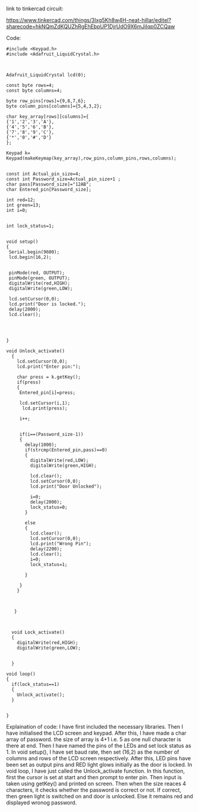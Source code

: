 link to tinkercad circuit: 

https://www.tinkercad.com/things/3lxg5Kh8w4H-neat-hillar/editel?sharecode=hkNQmZdKQUZhRgEhEbpUP1DjrUdO9X6mJiIqp0ZCQaw


Code:

    #include <Keypad.h>
    #include <Adafruit_LiquidCrystal.h>
    
    
    
    Adafruit_LiquidCrystal lcd(0);
    
    const byte rows=4;
    const byte columns=4;
    
    byte row_pins[rows]={9,8,7,6};
    byte column_pins[columns]={5,4,3,2};
    
    char key_array[rows][columns]={
    {'1','2','3','A'},
    {'4','5','6','B'},
    {'7','8','9','C'},
    {'*','0','#','D'}
    };
    
    Keypad k= Keypad(makeKeymap(key_array),row_pins,column_pins,rows,columns);
    
    
    const int Actual_pin_size=4;
    const int Password_size=Actual_pin_size+1 ;
    char pass[Password_size]="12AB";
    char Entered_pin[Password_size];
    
    int red=12;
    int green=13;
    int i=0;
    
    
    int lock_status=1;
    
    
    void setup()
    {
     Serial.begin(9600);
     lcd.begin(16,2);
     
     
     pinMode(red, OUTPUT);
     pinMode(green, OUTPUT);
     digitalWrite(red,HIGH);
     digitalWrite(green,LOW);
      
     lcd.setCursor(0,0);
     lcd.print("Door is locked.");
     delay(2000);
     lcd.clear();
      
      
      
      
    }
    
    void Unlock_activate()
      {
        lcd.setCursor(0,0);
        lcd.print("Enter pin:");
        
        char press = k.getKey();
        if(press)
        {
         Entered_pin[i]=press;
          
         lcd.setCursor(i,1);
          lcd.print(press);
         
         i++;
        
          
         if(i==(Password_size-1))
         {
           delay(1000);
           if(strcmp(Entered_pin,pass)==0)
           {
             digitalWrite(red,LOW);
             digitalWrite(green,HIGH);
             
             lcd.clear();
             lcd.setCursor(0,0);
             lcd.print("Door Unlocked");
             
             i=0;
             delay(2000);
             lock_status=0;
           }
           
           else
           {
             lcd.clear();
             lcd.setCursor(0,0);
             lcd.print("Wrong Pin");
             delay(2200);
             lcd.clear();
             i=0;
             lock_status=1;
             
           }
           
         }
        }
          
        
          
       }
      
      
      
      void Lock_activate()
      {
        digitalWrite(red,HIGH);
        digitalWrite(green,LOW);
        
        
      } 
    
    void loop()
    {
      if(lock_status==1)
      {
        Unlock_activate();
      }
      
      
    } 



Explaination of code:
I have first included the necessary libraries.
Then I have initialised the LCD screen and keypad. 
After this, I have made a char array of password. the size of array is 4+1 i.e. 5 as one null character is there at end.
Then I have named the pins of the LEDs and set lock status as 1.
In void setup(), I have set baud rate, then set (16,2) as the number of columns and rows of the LCD screen respectively.
After this, LED pins have been set as output pins and RED light glows initially as the door is locked.
In void loop, I have just called the Unlock_activate function.
In this function, first the cursor is set at start and then prompt to enter pin.
Then input is taken using getKey() and printed on screen. 
Then when the size reaces 4 characters, it checks whether the password is correct or not. If correct, then green light is switched on and door is unlocked. 
Else it remains red and displayed wronog password.




